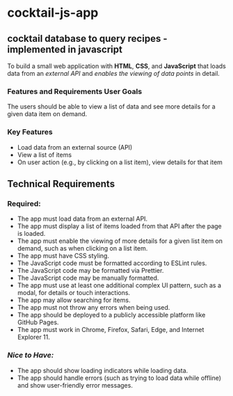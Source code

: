 # cocktail-js-app
## cocktail database to query recipes - implemented in javascript

To build a small web application with __HTML__, __CSS__, and __JavaScript__ that loads data from an _external API_ and _enables the viewing of data points_ in detail.

### Features and Requirements User Goals
The users should be able to view a list of data and see more details for a given data item on demand. 

### Key Features
* Load data from an external source (API)
* View a list of items
* On user action (e.g., by clicking on a list item), view details for that item

## Technical Requirements
### Required:
* The app must load data from an external API.
* The app must display a list of items loaded from that API after the page is loaded.
* The app must enable the viewing of more details for a given list item on demand, such as when clicking on a list item.
* The app must have CSS styling.
* The JavaScript code must be formatted according to ESLint rules.
* The JavaScript code may be formatted via Prettier.
* The JavaScript code may be manually formatted.
* The app must use at least one additional complex UI pattern, such as a modal, for details or touch interactions.
* The app may allow searching for items.
* The app must not throw any errors when being used.
* The app should be deployed to a publicly accessible platform like GitHub Pages.
* The app must work in Chrome, Firefox, Safari, Edge, and Internet Explorer 11.
 
### _Nice to Have:_
* The app should show loading indicators while loading data.
* The app should handle errors (such as trying to load data while offline) and show user-friendly error messages.
